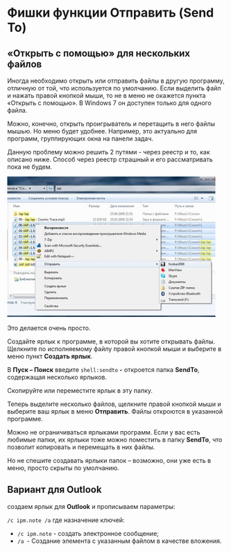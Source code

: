 # Фишки функции Отправить (Send To)

## «Открыть с помощью» для нескольких файлов

Иногда необходимо открыть или отправить файлы в другую программу, отличную от той, что используется по умолчанию. Если выделить файл и нажать правой кнопкой мыши, то не в меню не окажется пункта «Открыть с помощью». В Windows 7 он доступен только для одного файла.

Можно, конечно, открыть проигрыватель и перетащить в него файлы мышью. Но меню будет удобнее. Например, это актуально для программ, группирующих окна на панели задач.

Данную проблему можно решить 2 путями - через реестр и то, как описано ниже. Способ через реестр страшный и его рассматривать пока не будем.

![](../../../images/software/win-desk-sendto1.jpg)

Это делается очень просто.

Создайте ярлык к программе, в которой вы хотите открывать файлы. Щелкните по исполняемому файлу правой кнопкой мыши и выберите в меню пункт **Создать ярлык**.

В **Пуск – Поиск** введите `shell:sendto` **-** откроется папка **SendTo**, содержащая несколько ярлыков.

Скопируйте или переместите ярлык в эту папку.

Теперь выделите несколько файлов, щелкните правой кнопкой мыши и выберите ваш ярлык в меню **Отправить**. Файлы откроются в указанной программе.

Можно не ограничиваться ярлыками программ. Если у вас есть любимые папки, их ярлыки тоже можно поместить в папку **SendTo**, что позволит копировать и перемещать в них файлы.

Но не спешите создавать ярлыки папок – возможно, они уже есть в меню, просто скрыты по умолчанию.

## **Вариант для Outlook**

создаем ярлык для **Outlook** и прописываем параметры:

`/c ipm.note /a` где назначение ключей:

-   `/c ipm.note` - создать электронное сообщение;
-   `/a `\- Создание элемента с указанным файлом в качестве вложения.